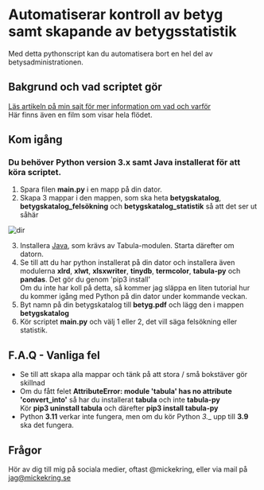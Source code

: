 # Automatiserar kontroll av betyg samt skapande av betygsstatistik

Med detta pythonscript kan du automatisera bort en hel del av betysadministrationen.

## Bakgrund och vad scriptet gör
[Läs artikeln på min sajt för mer information om vad och varför](https://mickekring.se/sa-automatiserar-du-kontroll-av-betyg-samt-skapande-av-betygsstatistik/)
<br />Här finns även en film som visar hela flödet.

## Kom igång

### Du behöver Python version 3.x samt Java installerat för att köra scriptet.

1. Spara filen __main.py__ i en mapp på din dator.
2. Skapa 3 mappar i den mappen, som ska heta __betygskatalog__, __betygskatalog_felsökning__ och __betygskatalog_statistik__ så att det ser ut såhär 

![dir](https://user-images.githubusercontent.com/10948066/202915732-21f504c2-fa41-4c23-947a-76e7a7d86c3b.jpg)

3. Installera [Java](https://www.java.com/sv/download/), som krävs av Tabula-modulen. Starta därefter om datorn.
4. Se till att du har python installerat på din dator och installera även modulerna __xlrd__, __xlwt__, __xlsxwriter__, __tinydb__, __termcolor__, __tabula-py__ och __pandas__. Det gör du genom 'pip3 install' <br />Om du inte har koll på detta, så kommer jag släppa en liten tutorial hur du kommer igång med Python på din dator under kommande veckan.
5. Byt namn på din betygskatalog till __betyg.pdf__ och lägg den i mappen __betygskatalog__
6. Kör scriptet __main.py__ och välj 1 eller 2, det vill säga felsökning eller statistik.

## F.A.Q - Vanliga fel
* Se till att skapa alla mappar och tänk på att stora / små bokstäver gör skillnad
* Om du fått felet __AttributeError: module 'tabula' has no attribute 'convert_into'__ så har du installerat __tabula__ och inte __tabula-py__<br />
Kör __pip3 uninstall tabula__ och därefter __pip3 install tabula-py__
* Python __3.11__ verkar inte fungera, men om du kör Python _3.__ upp till __3.9__ ska det fungera.

## Frågor
Hör av dig till mig på sociala medier, oftast @mickekring, eller via mail på jag@mickekring.se
